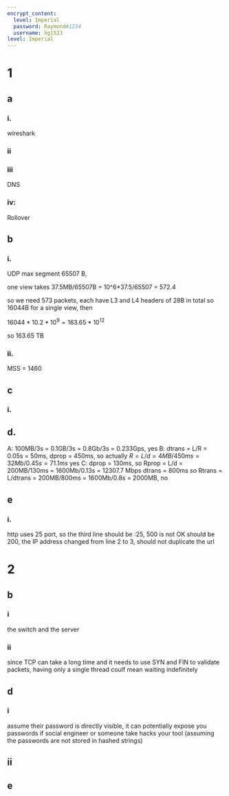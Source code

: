 ```yaml
---
encrypt_content:
  level: Imperial
  password: Raymond#1234
  username: hg1523
level: Imperial
---
```


# 1
## a
### i. 
wireshark
### ii

### iii
DNS

### iv:
Rollover

## b
### i.
UDP max segment 65507 B,

one view takes 37.5MB/65507B = 10^6*37.5/65507 = 572.4

so we need 573 packets, each have L3 and L4 headers of 28B in total so 16044B for a single view, then 

$16044 * 10.2*10^9 = 163.65 * 10^12$

so 163.65 TB

### ii.
MSS = 1460

## c
### i.

## d.
A: 100MB/3s = 0.1GB/3s  = 0.8Gb/3s = 0.233Gps, yes
B: dtrans = L/R = 0.05s = 50ms, dprop = 450ms, so actually $R = L/d = 4MB/450ms = 32Mb/0.45s = 71.1 ms$ yes
C: dprop = 130ms, so Rprop = L/d = 200MB/130ms = 1600Mb/0.13s = 12307.7 Mbps
dtrans = 800ms so Rtrans = L/dtrans = 200MB/800ms = 1600Mb/0.8s = 2000MB, no

## e
### i.
http uses 25 port, so the third line should be :25, 500 is not OK should be 200, the IP address changed from line 2 to 3, should not duplicate the url

# 2
## b
### i
the switch and the server

### ii
since TCP can take a long time and it needs to use SYN and FIN to validate packets, having only a single thread coulf mean waiting indefinitely

## d
### i
assume their password is directly visible, it can potentially expose you passwords if social engineer or someone take hacks your tool (assuming the passwords are not stored in hashed strings)

## ii 

## e




